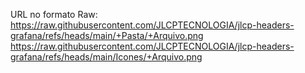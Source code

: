 URL no formato Raw:<br/>
https://raw.githubusercontent.com/JLCPTECNOLOGIA/jlcp-headers-grafana/refs/heads/main/+Pasta/+Arquivo.png
https://raw.githubusercontent.com/JLCPTECNOLOGIA/jlcp-headers-grafana/refs/heads/main/Icones/+Arquivo.png
